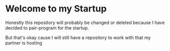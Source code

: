 # Welcome to my Startup

Honestly this repository will probably be changed or deleted because I have decided to pair-program for the startup.

But that's okay cause I will still have a repository to work with that my partner is hosting
